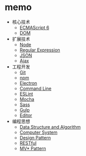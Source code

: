 # memo

- 核心技术
  - [ECMAScript 6](article/ECMAScript6.md)
  - [DOM](article/DOM.md)
- 扩展技术
  - [Node](article/Node.md)
  - [Regular Expression](article/RegularExpression.md)
  - [JSON](article/JSON.md)
  - [Ajax](article/Ajax.md)
- 工程开发
  - [Git](article/Git.md)
  - [npm](article/npm.md)
  - [Electron](article/Electron.md)
  - [Command Line](article/CommandLine.md)
  - [ESLint](article/ESLint.md)
  - [Mocha](article/Mocha.md)
  - [Sass](article/Sass.md)
  - [Gulp](article/Gulp.md)
  - [Editor](article/Editor.md)
- 编程思想
  - [Data Structure and Algorithm](article/DataStructureAndAlgorithm.md)
  - [Computer System](article/ComputerSystem.md)
  - [Design Pattern](article/DesignPattern.md)
  - [RESTful](article/RESTful.md)
  - [MV* Pattern](article/MV*Pattern.md)
